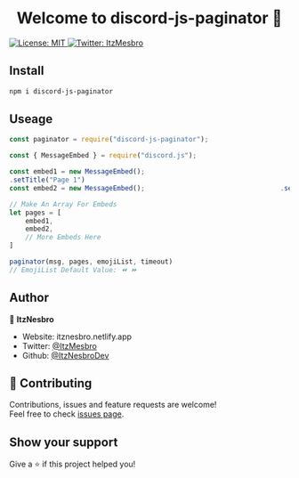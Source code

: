 <h1 align="center">Welcome to discord-js-paginator 👋</h1>
<p>
  <a href="#" target="_blank">
    <img alt="License: MIT" src="https://img.shields.io/badge/License-MIT-yellow.svg" />
  </a>
  <a href="https://twitter.com/ItzMesbro" target="_blank">
    <img alt="Twitter: ItzMesbro" src="https://img.shields.io/twitter/follow/ItzMesbro.svg?style=social" />
  </a>
</p>

## Install

```sh
npm i discord-js-paginator
```

## Useage
```js
const paginator = require("discord-js-paginator");

const { MessageEmbed } = require("discord.js");

const embed1 = new MessageEmbed();
.setTitle("Page 1")
const embed2 = new MessageEmbed();                                  .setTitle("Page 2")

// Make An Array For Embeds
let pages = [
    embed1,
    embed2,
    // More Embeds Here
]

paginator(msg, pages, emojiList, timeout)
// EmojiList Default Value: ⏪ ⏩
```

## Author

👤 **ItzNesbro**

* Website: itznesbro.netlify.app
* Twitter: [@ItzMesbro](https://twitter.com/ItzMesbro)
* Github: [@ItzNesbroDev](https://github.com/ItzNesbroDev)

## 🤝 Contributing

Contributions, issues and feature requests are welcome!<br />Feel free to check [issues page](https://github.com/ItzNesbroDev/discord-js-paginator/issues). 

## Show your support

Give a ⭐️ if this project helped you!

